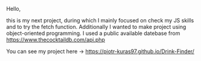 Hello, 

this is my next project, during which I mainly focused on check my JS skills and to try the fetch function. Additionally I wanted to make project using object-oriented programming. I used a public available datebase from https://www.thecocktaildb.com/api.php

You can see my project here -> https://piotr-kuras97.github.io/Drink-Finder/
